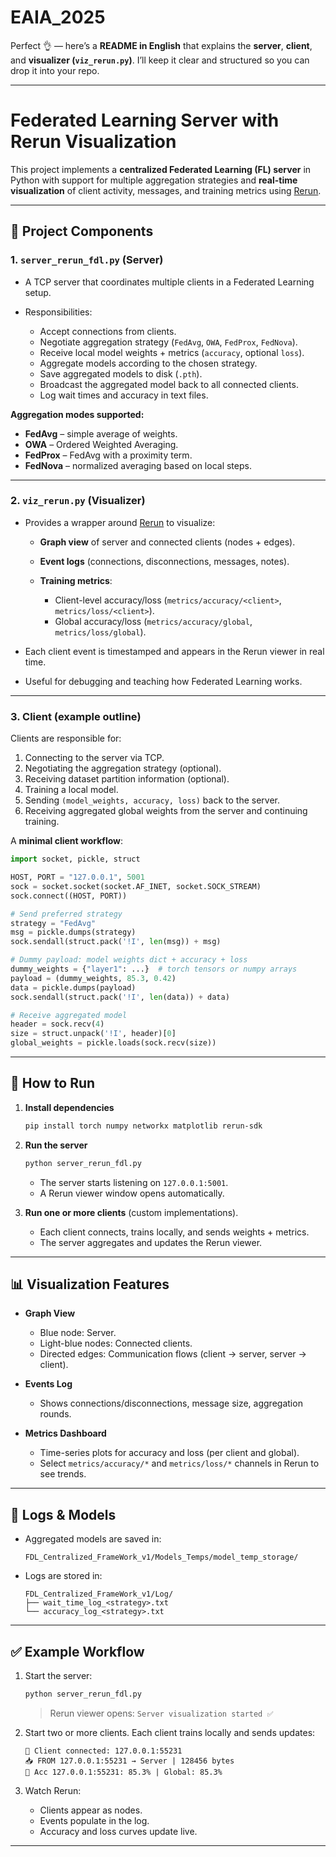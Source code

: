 # EAIA_2025

Perfect 👌 — here’s a **README in English** that explains the **server**, **client**, and **visualizer (`viz_rerun.py`)**. I’ll keep it clear and structured so you can drop it into your repo.

---

# Federated Learning Server with Rerun Visualization

This project implements a **centralized Federated Learning (FL) server** in Python with support for multiple aggregation strategies and **real-time visualization** of client activity, messages, and training metrics using [Rerun](https://rerun.io).

---

## 📂 Project Components

### 1. `server_rerun_fdl.py` (Server)

* A TCP server that coordinates multiple clients in a Federated Learning setup.
* Responsibilities:

  * Accept connections from clients.
  * Negotiate aggregation strategy (`FedAvg`, `OWA`, `FedProx`, `FedNova`).
  * Receive local model weights + metrics (`accuracy`, optional `loss`).
  * Aggregate models according to the chosen strategy.
  * Save aggregated models to disk (`.pth`).
  * Broadcast the aggregated model back to all connected clients.
  * Log wait times and accuracy in text files.

**Aggregation modes supported:**

* **FedAvg** – simple average of weights.
* **OWA** – Ordered Weighted Averaging.
* **FedProx** – FedAvg with a proximity term.
* **FedNova** – normalized averaging based on local steps.

---

### 2. `viz_rerun.py` (Visualizer)

* Provides a wrapper around [Rerun](https://rerun.io) to visualize:

  * **Graph view** of server and connected clients (nodes + edges).
  * **Event logs** (connections, disconnections, messages, notes).
  * **Training metrics**:

    * Client-level accuracy/loss (`metrics/accuracy/<client>`, `metrics/loss/<client>`).
    * Global accuracy/loss (`metrics/accuracy/global`, `metrics/loss/global`).
* Each client event is timestamped and appears in the Rerun viewer in real time.
* Useful for debugging and teaching how Federated Learning works.

---

### 3. Client (example outline)

Clients are responsible for:

1. Connecting to the server via TCP.
2. Negotiating the aggregation strategy (optional).
3. Receiving dataset partition information (optional).
4. Training a local model.
5. Sending `(model_weights, accuracy, loss)` back to the server.
6. Receiving aggregated global weights from the server and continuing training.

A **minimal client workflow**:

```python
import socket, pickle, struct

HOST, PORT = "127.0.0.1", 5001
sock = socket.socket(socket.AF_INET, socket.SOCK_STREAM)
sock.connect((HOST, PORT))

# Send preferred strategy
strategy = "FedAvg"
msg = pickle.dumps(strategy)
sock.sendall(struct.pack('!I', len(msg)) + msg)

# Dummy payload: model weights dict + accuracy + loss
dummy_weights = {"layer1": ...}  # torch tensors or numpy arrays
payload = (dummy_weights, 85.3, 0.42)
data = pickle.dumps(payload)
sock.sendall(struct.pack('!I', len(data)) + data)

# Receive aggregated model
header = sock.recv(4)
size = struct.unpack('!I', header)[0]
global_weights = pickle.loads(sock.recv(size))
```

---

## 🚀 How to Run

1. **Install dependencies**

   ```bash
   pip install torch numpy networkx matplotlib rerun-sdk
   ```

2. **Run the server**

   ```bash
   python server_rerun_fdl.py
   ```

   * The server starts listening on `127.0.0.1:5001`.
   * A Rerun viewer window opens automatically.

3. **Run one or more clients** (custom implementations).

   * Each client connects, trains locally, and sends weights + metrics.
   * The server aggregates and updates the Rerun viewer.

---

## 📊 Visualization Features

* **Graph View**

  * Blue node: Server.
  * Light-blue nodes: Connected clients.
  * Directed edges: Communication flows (client → server, server → client).

* **Events Log**

  * Shows connections/disconnections, message size, aggregation rounds.

* **Metrics Dashboard**

  * Time-series plots for accuracy and loss (per client and global).
  * Select `metrics/accuracy/*` and `metrics/loss/*` channels in Rerun to see trends.

---

## 📁 Logs & Models

* Aggregated models are saved in:

  ```
  FDL_Centralized_FrameWork_v1/Models_Temps/model_temp_storage/
  ```

* Logs are stored in:

  ```
  FDL_Centralized_FrameWork_v1/Log/
  ├── wait_time_log_<strategy>.txt
  └── accuracy_log_<strategy>.txt
  ```

---

## ✅ Example Workflow

1. Start the server:

   ```bash
   python server_rerun_fdl.py
   ```

   > Rerun viewer opens: `Server visualization started ✅`

2. Start two or more clients. Each client trains locally and sends updates:

   ```
   👤 Client connected: 127.0.0.1:55231
   📥 FROM 127.0.0.1:55231 → Server | 128456 bytes
   📌 Acc 127.0.0.1:55231: 85.3% | Global: 85.3%
   ```

3. Watch Rerun:

   * Clients appear as nodes.
   * Events populate in the log.
   * Accuracy and loss curves update live.

---

